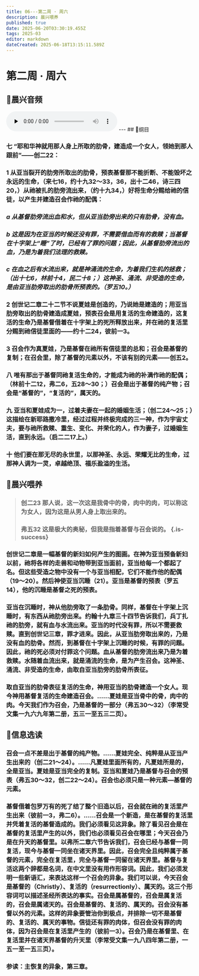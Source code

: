 ```yaml
---
title: 06---第二周 · 周六
description: 晨兴喂养
published: true
date: 2025-06-20T03:30:19.455Z
tags: 2025-03
editor: markdown
dateCreated: 2025-06-18T13:15:11.589Z
---
```


# 第二周 · 周六

## 🎵晨兴音频
<audio id="audio" controls="" preload="none">
      <source id="mp3" src="/2025-03/week2/week2day6.mp3">
</audio>
---
## 📖纲目

### **七    “耶和华神就用那人身上所取的肋骨，建造成一个女人，领她到那人跟前”——创二22：**

### **1    从亚当裂开的肋旁所取出的肋骨，预表基督那不能折断、不能毁坏之永远的生命，（来七16，约十九32～33，36，出十二46，诗三四20，）从祂被扎的肋旁流出来，（约十九34，）好将生命分赐给祂的信徒，以产生并建造召会作祂的配偶：**

### ***a    从基督肋旁流出血和水，但从亚当肋旁出来的只有肋骨，没有血。***

### ***b    这是因为在亚当的时候还没有罪，不需要借血而有的救赎；当基督在十字架上“睡”了时，已经有了罪的问题；因此，从基督肋旁流出的血，乃是为着我们法理的救赎。***

### ***c    在血之后有水流出来，就是神涌流的生命，为着我们生机的拯救；（出十七6，林前十4，民二十8；）这神圣、涌流、非受造的生命，是由亚当肋旁取出的肋骨所预表的。（罗五10。）***

### **2    创世记二章二十二节不说夏娃是创造的，乃说她是建造的；用亚当肋旁取出的肋骨建造成夏娃，预表召会是用复活的生命建造的，这复活的生命乃是基督借着在十字架上的死所释放出来，并在祂的复活里分赐到祂信徒里面的——约十二24，彼前一3。**

### **3    召会作为真夏娃，乃是基督在祂所有信徒里的总和；召会是基督的复制；在召会里，除了基督的元素以外，不该有别的元素——创五2。**

### **八    唯有那出于基督同祂复活生命的，才能成为祂的补满作祂的配偶；（林前十二12，弗二6，五28～30；）召会是出于基督的纯产物；召会是“基督的”，“复活的”，属天的。**

### **九    亚当和夏娃成为一，过着夫妻在一起的婚姻生活；（创二24～25；）这描绘在新耶路撒冷里，经过过程并终极完成的三一神，作为宇宙丈夫，要与祂所救赎、重生、变化、并荣化的人，作为妻子，过婚姻生活，直到永远。（启二二17上。）**

### **十    他们要在那无尽的永世里，以那神圣、永远、荣耀无比的生命，过那神人调为一灵，卓越绝顶、福乐盈溢的生活。**

## 📖晨兴喂养

>### **创二23**    **那人说，这一次这是我骨中的骨，肉中的肉，可以称这为女人，因为这是从男人身上取出来的。**
>
>### **弗五32**    **这是极大的奥秘，但我是指着基督与召会说的。** {.is-success}

### 创世记二章是一幅基督的新妇如何产生的图画。在神为亚当预备新妇以前，祂将各样的走兽和动物带到亚当面前，亚当给每一个都起了名。但这些受造之物中没有一个与亚当相配，它们不能作他的配偶（19～20）。然后神使亚当沉睡（21）。亚当是基督的预表（罗五14），他的沉睡是基督之死的预表。

### 亚当在沉睡时，神从他肋旁取了一条肋骨。同样，基督在十字架上沉睡时，有东西从祂肋旁出来。约翰十九章三十四节告诉我们，兵丁扎祂的肋旁，就有血与水流出来。亚当的时代没有罪，所以不需要救赎。直到创世记三章，罪才进来。因此，从亚当肋旁取出来的，乃是没有血的肋骨。然而，到基督在十字架上沉睡的时候，有罪的问题。因此，祂的死必须对付罪这个问题。血从基督的肋旁流出来乃是为着救赎。水随着血流出来，就是涌流的生命，是为产生召会。这神圣、涌流、非受造的生命，由取自亚当肋旁的肋骨所表征。

### 取自亚当的肋骨表征复活的生命，神用亚当的肋骨建造一个女人。现今神用基督复活的生命建造召会。……夏娃是亚当骨中的骨，肉中的肉。今天我们作为召会，乃是基督的一部分（弗五30～32）（李常受文集一九六九年第二册，五三一至五三二页）。

## 📖信息选读

### 召会一点不差是出于基督的纯产物。……夏娃完全、纯粹是从亚当产生出来的（创二21～24）。……凡夏娃里面所有的，凡夏娃所是的，全是亚当。夏娃是亚当完全的复制。亚当和夏娃乃是基督与召会的预表（弗五30～32，创二22～24）。召会也必须只是一种元素—基督的元素。

### 基督借着包罗万有的死了结了整个旧造以后，召会就在祂的复活里产生出来（彼前一3，弗二6）。……召会是一个新造，是在基督的复活里并凭着复活的基督造成的。我们必须看见这异象。除了看见召会是在基督的复活里产生的以外，我们也必须看见召会在哪里；今天召会乃是在升天的基督里。以弗所二章六节告诉我们，召会已经与基督一同复活，现今与基督一同坐在诸天界里。因此，召会完全且纯粹属于基督的元素，完全在复活里，完全与基督一同留在诸天界里。基督与复活这两个辞都是名词，在中文里没有用作形容词。因此，我们必须发明一些新语汇，来表达这样一个召会的异象。我们可以说，今天召会是基督的（Christly）、复活的（resurrectionly）、属天的。这三个形容词可以描述圣经所表达的事实。召会是属基督的，召会是属复活的，召会是属诸天的。召会是基督的、复活的、属天的。召会没有基督以外的元素。这样的异象要管治你到极点，并排除一切不是基督的、复活的、属天的事物。信徒还有罪的肉体，但召会没有罪的肉体，因为召会是在复活里产生的（彼前一3）。召会乃是在基督里、在复活里并在诸天界基督的升天里（李常受文集一九八四年第二册，一五一至一五三页）。

### 参读：主恢复的异象，第三章。

<!-- Google tag (gtag.js) -->

<script async src="https://www.googletagmanager.com/gtag/js?id=G-1P8709Z16T"></script>
<script>
  window.dataLayer = window.dataLayer || [];
  function gtag(){dataLayer.push(arguments);}
  gtag('js', new Date());

  gtag('config', 'G-1P8709Z16T');
</script>